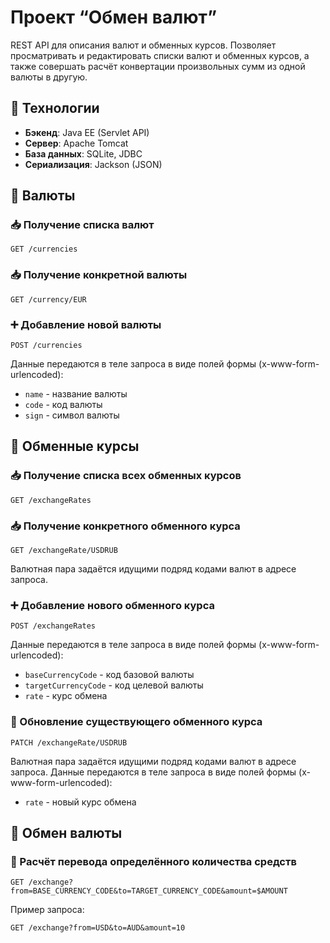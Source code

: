 # Проект “Обмен валют”

REST API для описания валют и обменных курсов. Позволяет просматривать и редактировать списки валют и обменных курсов, а также совершать расчёт конвертации произвольных сумм из одной валюты в другую.

## 🔧 Технологии

- **Бэкенд**: Java EE (Servlet API)
- **Сервер**: Apache Tomcat
- **База данных**: SQLite, JDBC
- **Сериализация**: Jackson (JSON)

## 📌 Валюты
### 📥 Получение списка валют
```http
GET /currencies
```

### 📥 Получение конкретной валюты
```http
GET /currency/EUR
```

### ➕ Добавление новой валюты
```http
POST /currencies
```
Данные передаются в теле запроса в виде полей формы (x-www-form-urlencoded):
- `name` - название валюты
- `code` - код валюты
- `sign` - символ валюты

## 🔄 Обменные курсы
### 📥 Получение списка всех обменных курсов
```http
GET /exchangeRates
```

### 📥 Получение конкретного обменного курса
```http
GET /exchangeRate/USDRUB
```
Валютная пара задаётся идущими подряд кодами валют в адресе запроса.

### ➕ Добавление нового обменного курса
```http
POST /exchangeRates
```
Данные передаются в теле запроса в виде полей формы (x-www-form-urlencoded):
- `baseCurrencyCode` - код базовой валюты
- `targetCurrencyCode` - код целевой валюты
- `rate` - курс обмена

### 🔄 Обновление существующего обменного курса
```http
PATCH /exchangeRate/USDRUB
```
Валютная пара задаётся идущими подряд кодами валют в адресе запроса. Данные передаются в теле запроса в виде полей формы (x-www-form-urlencoded):
- `rate` - новый курс обмена

## 💱 Обмен валюты
### 🔢 Расчёт перевода определённого количества средств
```http
GET /exchange?from=BASE_CURRENCY_CODE&to=TARGET_CURRENCY_CODE&amount=$AMOUNT
```
Пример запроса:
```http
GET /exchange?from=USD&to=AUD&amount=10
```

